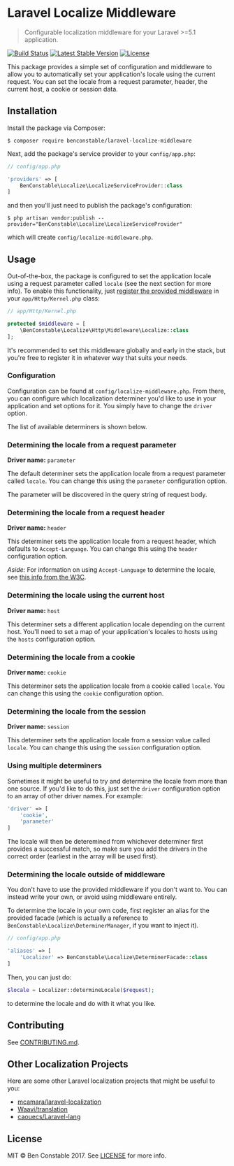 # Laravel Localize Middleware

> Configurable localization middleware for your Laravel >=5.1 application.

[![Build Status](https://travis-ci.org/BenConstable/laravel-localize-middleware.svg?branch=master)](https://travis-ci.org/BenConstable/laravel-localize-middleware)
[![Latest Stable Version](https://poser.pugx.org/benconstable/laravel-localize-middleware/v/stable)](https://packagist.org/packages/benconstable/laravel-localize-middleware)
[![License](https://poser.pugx.org/benconstable/laravel-localize-middleware/license)](https://packagist.org/packages/benconstable/laravel-localize-middleware)

This package provides a simple set of configuration and middleware to allow you
to automatically set your application's locale using the current request. You can
set the locale from a request parameter, header, the current host, a cookie or
session data.

## Installation

Install the package via Composer:

```
$ composer require benconstable/laravel-localize-middleware
```

Next, add the package's service provider to your `config/app.php`:

```php
// config/app.php

'providers' => [
    BenConstable\Localize\LocalizeServiceProvider::class
]
```

and then you'll just need to publish the package's configuration:

```
$ php artisan vendor:publish --provider="BenConstable\Localize\LocalizeServiceProvider"
```

which will create `config/localize-middleware.php`.

## Usage

Out-of-the-box, the package is configured to set the application locale using a
request parameter called `locale` (see the next section for more info). To enable
this functionality, just [register the provided middleware](https://laravel.com/docs/5.4/middleware#registering-middleware) in your `app/Http/Kernel.php` class:

```php
// app/Http/Kernel.php

protected $middleware = [
    \BenConstable\Localize\Http\Middleware\Localize::class
];
```

It's recommended to set this middleware globally and early in the stack, but you're
free to register it in whatever way that suits your needs.

### Configuration

Configuration can be found at `config/localize-middleware.php`. From there, you
can configure which localization determiner you'd like to use in your application
and set options for it. You simply have to change the `driver` option.

The list of available determiners is shown below.

### Determining the locale from a request parameter

**Driver name:** `parameter`

The default determiner sets the application locale from a request parameter
called `locale`. You can change this using the `parameter` configuration option.

The parameter will be discovered in the query string of request body.

### Determining the locale from a request header

**Driver name:** `header`

This determiner sets the application locale from a request header, which defaults
to `Accept-Language`. You can change this using the `header` configuration option.

*Aside:* For information on using `Accept-Language` to determine the locale,
see [this info from the W3C](https://www.w3.org/International/questions/qa-accept-lang-locales).

### Determining the locale using the current host

**Driver name:** `host`

This determiner sets a different application locale depending on the current host.
You'll need to set a map of your application's locales to hosts using the `hosts`
configuration option.

### Determining the locale from a cookie

**Driver name:** `cookie`

This determiner sets the application locale from a cookie called `locale`. You can
change this using the `cookie` configuration option.

### Determining the locale from the session

**Driver name:** `session`

This determiner sets the application locale from a session value called `locale`.
You can change this using the `session` configuration option.

### Using multiple determiners

Sometimes it might be useful to try and determine the locale from more than one
source. If you'd like to do this, just set the `driver` configuration option to an
array of other driver names. For example:

```php
'driver' => [
    'cookie',
    'parameter'
]
```

The locale will then be deteremined from whichever determiner first provides a
successful match, so make sure you add the drivers in the correct order (earliest
in the array will be used first).

### Determining the locale outside of middleware

You don't have to use the provided middleware if you don't want to. You can
instead write your own, or avoid using middleware entirely.

To determine the locale in your own code, first register an alias for the provided
facade (which is actually a reference to `BenConstable\Localize\DeterminerManager`, if
you want to inject it).

```php
// config/app.php

'aliases' => [
    'Localizer' => BenConstable\Localize\DeterminerFacade::class
]
```

Then, you can just do:

```php
$locale = Localizer::determineLocale($request);
```

to determine the locale and do with it what you like.

## Contributing

See [CONTRIBUTING.md](https://github.com/BenConstable/laravel-localize-middleware/blob/master/CONTRIBUTING.md).

## Other Localization Projects

Here are some other Laravel localization projects that might be useful to you:

* [mcamara/laravel-localization](https://github.com/mcamara/laravel-localization)
* [Waavi/translation](https://github.com/Waavi/translation)
* [caouecs/Laravel-lang](https://github.com/caouecs/Laravel-lang)

## License

MIT &copy; Ben Constable 2017. See [LICENSE](https://github.com/BenConstable/laravel-localize-middleware/blob/master/LICENSE) for more info.
